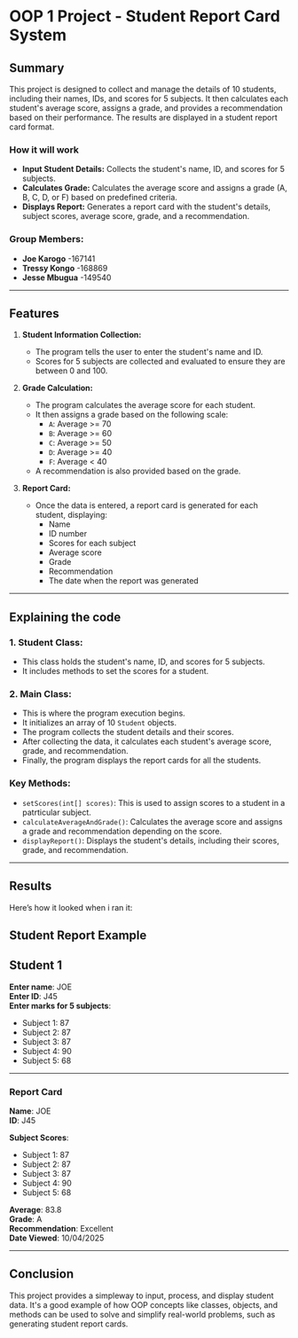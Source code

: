 # OOP 1 Project - Student Report Card System

## Summary

This project is designed to collect and manage the details of 10 students, including their names, IDs, and scores for 5 subjects. It then calculates each student's average score, assigns a grade, and provides a recommendation based on their performance. The results are displayed in a student report card format.

### How it will work
- **Input Student Details:** Collects the student's name, ID, and scores for 5 subjects.
- **Calculates Grade:** Calculates the average score and assigns a grade (A, B, C, D, or F) based on predefined criteria.
- **Displays Report:** Generates a report card with the student's details, subject scores, average score, grade, and a recommendation.

### Group Members:
- **Joe Karogo** -167141
- **Tressy Kongo** -168869
- **Jesse Mbugua** -149540

---

## Features

1. **Student Information Collection:**
   - The program tells the user to enter the student's name and ID.
   - Scores for 5 subjects are collected and evaluated to ensure they are between 0 and 100.

2. **Grade Calculation:**
   - The program calculates the average score for each student.
   - It then assigns a grade based on the following scale:
     - `A`: Average >= 70
     - `B`: Average >= 60
     - `C`: Average >= 50
     - `D`: Average >= 40
     - `F`: Average < 40
   - A recommendation is also provided based on the grade.

3. **Report Card:**
   - Once the data is entered, a report card is generated for each student, displaying:
     - Name
     - ID number
     - Scores for each subject
     - Average score
     - Grade
     - Recommendation
     - The date when the report was generated

---

## Explaining the code

### 1. **Student Class:**
- This class holds the student's name, ID, and scores for 5 subjects.
- It includes methods to set the scores for a student.

### 2. **Main Class:**
- This is where the program execution begins.
- It initializes an array of 10 `Student` objects.
- The program collects the student details and their scores.
- After collecting the data, it calculates each student's average score, grade, and recommendation.
- Finally, the program displays the report cards for all the students.

### Key Methods:
- `setScores(int[] scores)`: This is used to assign scores to a student in a patrticular subject.
- `calculateAverageAndGrade()`: Calculates the average score and assigns a grade and recommendation depending on the score.
- `displayReport()`: Displays the student's details, including their scores, grade, and recommendation.

---

## Results

Here’s how it looked when i ran it:

## Student Report Example

## Student 1

**Enter name**: JOE  
**Enter ID**: J45  
**Enter marks for 5 subjects**:  
- Subject 1: 87  
- Subject 2: 87  
- Subject 3: 87  
- Subject 4: 90  
- Subject 5: 68  

---

### Report Card

**Name**: JOE  
**ID**: J45

**Subject Scores**:  
- Subject 1: 87  
- Subject 2: 87  
- Subject 3: 87  
- Subject 4: 90  
- Subject 5: 68

**Average**: 83.8  
**Grade**: A  
**Recommendation**: Excellent  
**Date Viewed**: 10/04/2025

---

## Conclusion

This project provides a simpleway to input, process, and display student data. It's a good example of how OOP concepts like classes, objects, and methods can be used to solve  and simplify real-world problems, such as generating student report cards.

